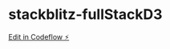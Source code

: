 # stackblitz-fullStackD3

[Edit in Codeflow ⚡️](https://stackblitz.com/~/github.com/FionaWang2023/stackblitz-fullStackD3)